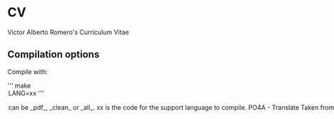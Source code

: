 # CV
Victor Alberto Romero's Curriculum Vitae

## Compilation options

Compile with:

''' make <option> LANG=xx
'''

<option> can be _pdf_, _clean_ or _all_. xx is the code for the support language to compile.

## PO4A - Translate

Taken from http://po4a.alioth.debian.org/man/man7/po4a.7.php.en

### HOWTO begin a new translation?

This section presents the needed steps required to begin a new translation with po4a. The refinements involved in converting an existing project to this system are detailed in the relevant section.
To begin a new translation using po4a, you have to do the following steps:

* Extract the text which have to be translated from the original <master.doc> document into a new translation template <translation.pot> file (the gettext format). For that, use the po4a-gettextize program this way:
  $ po4a-gettextize -f <format> -m <master.doc> -p <translation.pot>

<format> is naturally the format used in the master.doc document. As expected, the output goes into translation.pot. Please refer to po4a-gettextize(1) for more details about the existing options.

* Actually translate what should be translated. For that, you have to rename the POT file for example to doc.XX.po (where XX is the ISO639 code of the language you are translating to, e.g. fr for French), and edit the resulting file. It is often a good idea to not name the file XX.po to avoid confusion with the translation of the program messages, but this your call. Don't forget to update the PO file headers, they are important.
The actual translation can be done using the Emacs' or Vi's PO mode, Lokalize (KDE based), Gtranslator (GNOME based) or whichever program you prefer to use for them (e.g. Virtaal).

If you wish to learn more about this, you definitively need to refer to the gettext documentation, available in the gettext-doc package.

 
### HOWTO change the translation back to a documentation file?

Once you're done with the translation, you want to get the translated documentation and distribute it to users along with the original one. For that, use the po4a-translate(1) program like that (where XX is the language code):
  $ po4a-translate -f <format> -m <master.doc> -p <doc.XX.po> -l <XX.doc>

As before, <format> is the format used in the master.doc document. But this time, the PO file provided with the -p flag is part of the input. This is your translation. The output goes into XX.doc.

Please refer to po4a-translate(1) for more details.  

### HOWTO update a po4a translation?

To update your translation when the original master.doc file has changed, use the po4a-updatepo(1) program like that:
  $ po4a-updatepo -f <format> -m <new_master.doc> -p <old_doc.XX.po>

(Please refer to po4a-updatepo(1) for more details)

Naturally, the new paragraph in the document won't get magically translated in the PO file with this operation, and you'll need to update the PO file manually. Likewise, you may have to rework the translation for paragraphs which were modified a bit. To make sure you won't miss any of them, they are marked as ``fuzzy'' during the process and you have to remove this marker before the translation can be used by po4a-translate. As for the initial translation, the best is to use your favorite PO editor here.

Once your PO file is up-to-date again, without any untranslated or fuzzy string left, you can generate a translated documentation file, as explained in the previous section.  


